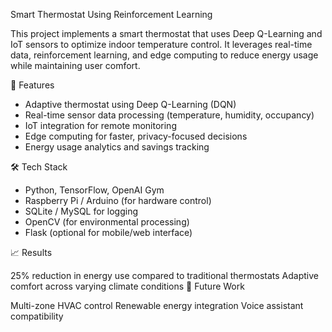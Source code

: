 Smart Thermostat Using Reinforcement Learning

This project implements a smart thermostat that uses Deep Q-Learning and IoT sensors to optimize indoor temperature control. It leverages real-time data, reinforcement learning, and edge computing to reduce energy usage while maintaining user comfort.

🚀 Features
- Adaptive thermostat using Deep Q-Learning (DQN)
- Real-time sensor data processing (temperature, humidity, occupancy)
- IoT integration for remote monitoring
- Edge computing for faster, privacy-focused decisions
- Energy usage analytics and savings tracking

🛠️ Tech Stack
- Python, TensorFlow, OpenAI Gym
- Raspberry Pi / Arduino (for hardware control)
- SQLite / MySQL for logging
- OpenCV (for environmental processing)
- Flask (optional for mobile/web interface)

📈 Results

25% reduction in energy use compared to traditional thermostats
Adaptive comfort across varying climate conditions
🧠 Future Work

Multi-zone HVAC control
Renewable energy integration
Voice assistant compatibility
